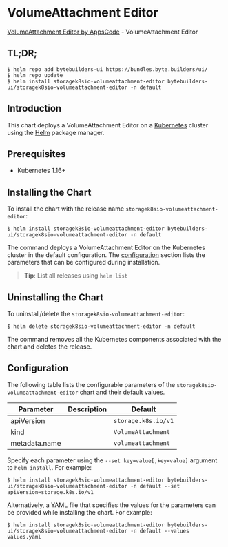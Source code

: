# VolumeAttachment Editor

[VolumeAttachment Editor by AppsCode](https://byte.builders) - VolumeAttachment Editor

## TL;DR;

```console
$ helm repo add bytebuilders-ui https://bundles.byte.builders/ui/
$ helm repo update
$ helm install storagek8sio-volumeattachment-editor bytebuilders-ui/storagek8sio-volumeattachment-editor -n default
```

## Introduction

This chart deploys a VolumeAttachment Editor on a [Kubernetes](http://kubernetes.io) cluster using the [Helm](https://helm.sh) package manager.

## Prerequisites

- Kubernetes 1.16+

## Installing the Chart

To install the chart with the release name `storagek8sio-volumeattachment-editor`:

```console
$ helm install storagek8sio-volumeattachment-editor bytebuilders-ui/storagek8sio-volumeattachment-editor -n default
```

The command deploys a VolumeAttachment Editor on the Kubernetes cluster in the default configuration. The [configuration](#configuration) section lists the parameters that can be configured during installation.

> **Tip**: List all releases using `helm list`

## Uninstalling the Chart

To uninstall/delete the `storagek8sio-volumeattachment-editor`:

```console
$ helm delete storagek8sio-volumeattachment-editor -n default
```

The command removes all the Kubernetes components associated with the chart and deletes the release.

## Configuration

The following table lists the configurable parameters of the `storagek8sio-volumeattachment-editor` chart and their default values.

|   Parameter   | Description |       Default       |
|---------------|-------------|---------------------|
| apiVersion    |             | `storage.k8s.io/v1` |
| kind          |             | `VolumeAttachment`  |
| metadata.name |             | `volumeattachment`  |


Specify each parameter using the `--set key=value[,key=value]` argument to `helm install`. For example:

```console
$ helm install storagek8sio-volumeattachment-editor bytebuilders-ui/storagek8sio-volumeattachment-editor -n default --set apiVersion=storage.k8s.io/v1
```

Alternatively, a YAML file that specifies the values for the parameters can be provided while
installing the chart. For example:

```console
$ helm install storagek8sio-volumeattachment-editor bytebuilders-ui/storagek8sio-volumeattachment-editor -n default --values values.yaml
```
